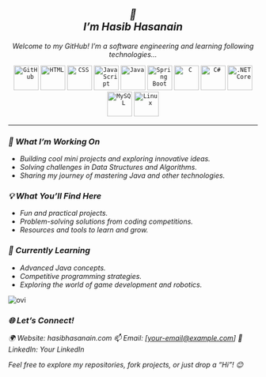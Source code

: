 <h2 align="center"><i> <!-- GREETING_PLACEHOLDER --> 👋<br>I’m Hasib Hasanain </i></h2>

<p align="center"><i> Welcome to my GitHub! I’m a software engineering and learning following technologies...</i></i></p>
<div align="center">
<code><img width="50" src="https://user-images.githubusercontent.com/25181517/192108374-8da61ba1-99ec-41d7-80b8-fb2f7c0a4948.png" alt="GitHub" title="GitHub"/></code>
<code><img width="50" src="https://user-images.githubusercontent.com/25181517/192158954-f88b5814-d510-4564-b285-dff7d6400dad.png" alt="HTML" title="HTML"/></code>
<code><img width="50" src="https://user-images.githubusercontent.com/25181517/183898674-75a4a1b1-f960-4ea9-abcb-637170a00a75.png" alt="CSS" title="CSS"/></code>
<code><img width="50" src="https://user-images.githubusercontent.com/25181517/117447155-6a868a00-af3d-11eb-9cfe-245df15c9f3f.png" alt="JavaScript" title="JavaScript"/></code>
<code><img width="50" src="https://user-images.githubusercontent.com/25181517/117201156-9a724800-adec-11eb-9a9d-3cd0f67da4bc.png" alt="Java" title="Java"/></code>
<code><img width="50" src="https://user-images.githubusercontent.com/25181517/183891303-41f257f8-6b3d-487c-aa56-c497b880d0fb.png" alt="Spring Boot" title="Spring Boot"/></code>
<code><img width="50" src="https://user-images.githubusercontent.com/25181517/192106070-46255bcf-65e6-4c6b-a296-bf8d0d8fb2a7.png" alt="C" title="C"/></code>
<code><img width="50" src="https://user-images.githubusercontent.com/25181517/121405384-444d7300-c95d-11eb-959f-913020d3bf90.png" alt="C#" title="C#"/></code>
<code><img width="50" src="https://user-images.githubusercontent.com/25181517/121405754-b4f48f80-c95d-11eb-8893-fc325bde617f.png" alt=".NET Core" title=".NET Core"/></code>
<code><img width="50" src="https://user-images.githubusercontent.com/25181517/183896128-ec99105a-ec1a-4d85-b08b-1aa1620b2046.png" alt="MySQL" title="MySQL"/></code>
<code><img width="50" src="https://github.com/marwin1991/profile-technology-icons/assets/76662862/2481dc48-be6b-4ebb-9e8c-3b957efe69fa" alt="Linux" title="Linux"/></code>
</div>
<hr>

<h3><i> 🚀 What I’m Working On</i></h3>

- <i>Building cool mini projects and exploring innovative ideas.</i>
- <i>Solving challenges in Data Structures and Algorithms.</i>
- <i>Sharing my journey of mastering Java and other technologies.</i>

<h3><i> 💡 What You’ll Find Here</i></h3>

- <i>Fun and practical projects.</i>
- <i>Problem-solving solutions from coding competitions.</i>
- <i>Resources and tools to learn and grow.</i>

<h3><i> 🌱 Currently Learning</i></h3>

- <i>Advanced Java concepts.</i>
- <i>Competitive programming strategies.</i>
- <i>Exploring the world of game development and robotics.</i>


<img src="https://github-readme-stats.vercel.app/api/top-langs?username=smhasibhasnain&show_icons=true&locale=en&layout=compact&theme=chartreuse-dark" alt="ovi" />

<h3><i> 🌐 Let’s Connect!</i></h3>

<i> 🌍 Website: hasibhasanain.com </i>
<i> 📫 Email: [your-email@example.com] </i>
<i> 💼 LinkedIn: Your LinkedIn </i>

<i> Feel free to explore my repositories, fork projects, or just drop a “Hi”! 😊 </i>
